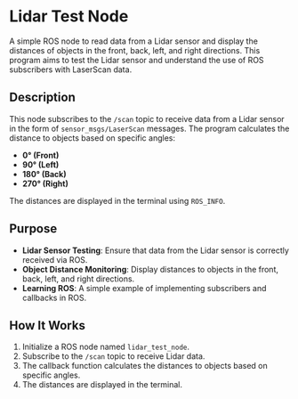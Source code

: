 # Lidar Test Node

A simple ROS node to read data from a Lidar sensor and display the distances of objects in the front, back, left, and right directions. This program aims to test the Lidar sensor and understand the use of ROS subscribers with LaserScan data.

## Description

This node subscribes to the `/scan` topic to receive data from a Lidar sensor in the form of `sensor_msgs/LaserScan` messages. The program calculates the distance to objects based on specific angles:
- **0° (Front)**
- **90° (Left)**
- **180° (Back)**
- **270° (Right)**

The distances are displayed in the terminal using `ROS_INFO`.

## Purpose

- **Lidar Sensor Testing**: Ensure that data from the Lidar sensor is correctly received via ROS.
- **Object Distance Monitoring**: Display distances to objects in the front, back, left, and right directions.
- **Learning ROS**: A simple example of implementing subscribers and callbacks in ROS.

## How It Works

1. Initialize a ROS node named `lidar_test_node`.
2. Subscribe to the `/scan` topic to receive Lidar data.
3. The callback function calculates the distances to objects based on specific angles.
4. The distances are displayed in the terminal.
